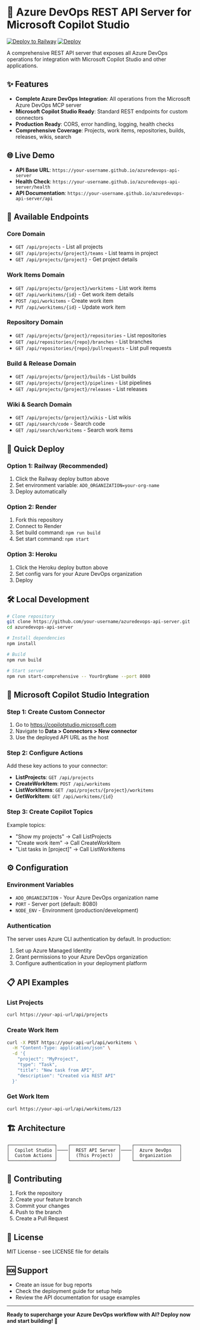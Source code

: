 # 🚀 Azure DevOps REST API Server for Microsoft Copilot Studio

[![Deploy to Railway](https://railway.app/button.svg)](https://railway.app/template/your-template)
[![Deploy](https://www.herokucdn.com/deploy/button.svg)](https://heroku.com/deploy)

A comprehensive REST API server that exposes all Azure DevOps operations for integration with Microsoft Copilot Studio and other applications.

## ✨ Features

- **Complete Azure DevOps Integration**: All operations from the Microsoft Azure DevOps MCP server
- **Microsoft Copilot Studio Ready**: Standard REST endpoints for custom connectors
- **Production Ready**: CORS, error handling, logging, health checks
- **Comprehensive Coverage**: Projects, work items, repositories, builds, releases, wikis, search

## 🌐 Live Demo

- **API Base URL**: `https://your-username.github.io/azuredevops-api-server`
- **Health Check**: `https://your-username.github.io/azuredevops-api-server/health`
- **API Documentation**: `https://your-username.github.io/azuredevops-api-server/api`

## 📡 Available Endpoints

### Core Domain
- `GET /api/projects` - List all projects
- `GET /api/projects/{project}/teams` - List teams in project
- `GET /api/projects/{project}` - Get project details

### Work Items Domain  
- `GET /api/projects/{project}/workitems` - List work items
- `GET /api/workitems/{id}` - Get work item details
- `POST /api/workitems` - Create work item
- `PUT /api/workitems/{id}` - Update work item

### Repository Domain
- `GET /api/projects/{project}/repositories` - List repositories
- `GET /api/repositories/{repo}/branches` - List branches
- `GET /api/repositories/{repo}/pullrequests` - List pull requests

### Build & Release Domain
- `GET /api/projects/{project}/builds` - List builds
- `GET /api/projects/{project}/pipelines` - List pipelines
- `GET /api/projects/{project}/releases` - List releases

### Wiki & Search Domain
- `GET /api/projects/{project}/wikis` - List wikis
- `GET /api/search/code` - Search code
- `GET /api/search/workitems` - Search work items

## 🚀 Quick Deploy

### Option 1: Railway (Recommended)
1. Click the Railway deploy button above
2. Set environment variable: `ADO_ORGANIZATION=your-org-name`
3. Deploy automatically

### Option 2: Render
1. Fork this repository
2. Connect to Render
3. Set build command: `npm run build`
4. Set start command: `npm start`

### Option 3: Heroku
1. Click the Heroku deploy button above
2. Set config vars for your Azure DevOps organization
3. Deploy

## 🛠️ Local Development

```bash
# Clone repository
git clone https://github.com/your-username/azuredevops-api-server.git
cd azuredevops-api-server

# Install dependencies
npm install

# Build
npm run build

# Start server
npm run start-comprehensive -- YourOrgName --port 8080
```

## 🔗 Microsoft Copilot Studio Integration

### Step 1: Create Custom Connector
1. Go to https://copilotstudio.microsoft.com
2. Navigate to **Data > Connectors > New connector**
3. Use the deployed API URL as the host

### Step 2: Configure Actions
Add these key actions to your connector:
- **ListProjects**: `GET /api/projects`
- **CreateWorkItem**: `POST /api/workitems`
- **ListWorkItems**: `GET /api/projects/{project}/workitems`
- **GetWorkItem**: `GET /api/workitems/{id}`

### Step 3: Create Copilot Topics
Example topics:
- "Show my projects" → Call ListProjects
- "Create work item" → Call CreateWorkItem
- "List tasks in [project]" → Call ListWorkItems

## ⚙️ Configuration

### Environment Variables
- `ADO_ORGANIZATION` - Your Azure DevOps organization name
- `PORT` - Server port (default: 8080)
- `NODE_ENV` - Environment (production/development)

### Authentication
The server uses Azure CLI authentication by default. In production:
1. Set up Azure Managed Identity
2. Grant permissions to your Azure DevOps organization
3. Configure authentication in your deployment platform

## 📋 API Examples

### List Projects
```bash
curl https://your-api-url/api/projects
```

### Create Work Item
```bash
curl -X POST https://your-api-url/api/workitems \
  -H "Content-Type: application/json" \
  -d '{
    "project": "MyProject",
    "type": "Task",
    "title": "New task from API",
    "description": "Created via REST API"
  }'
```

### Get Work Item
```bash
curl https://your-api-url/api/workitems/123
```

## 🏗️ Architecture

```
┌─────────────────┐    ┌──────────────────┐    ┌─────────────────┐
│  Copilot Studio │────│  REST API Server │────│  Azure DevOps   │
│  Custom Actions │    │  (This Project)  │    │  Organization   │
└─────────────────┘    └──────────────────┘    └─────────────────┘
```

## 🤝 Contributing

1. Fork the repository
2. Create your feature branch
3. Commit your changes
4. Push to the branch
5. Create a Pull Request

## 📄 License

MIT License - see LICENSE file for details

## 🆘 Support

- Create an issue for bug reports
- Check the deployment guide for setup help
- Review the API documentation for usage examples

---

**Ready to supercharge your Azure DevOps workflow with AI? Deploy now and start building! 🚀**